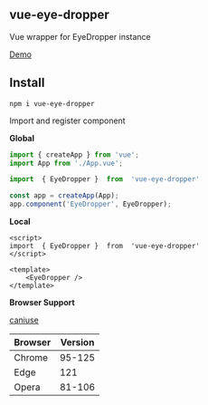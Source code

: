 
## vue-eye-dropper
Vue wrapper for EyeDropper instance

[Demo](https://stackblitz.com/edit/vuepic-vue-datepicker?file=src%2Fcomponents%2FPlayground.vue)

## Install

```shell
npm i vue-eye-dropper
```

Import and register component

**Global**

```js
import { createApp } from 'vue';
import App from './App.vue';

import  { EyeDropper }  from  'vue-eye-dropper'

const app = createApp(App);
app.component('EyeDropper', EyeDropper);
```

**Local**

```vue
<script>
import  { EyeDropper }  from  'vue-eye-dropper'
</script>

<template>
    <EyeDropper />
</template>
```

**Browser Support**

[caniuse](https://caniuse.com/?search=eyedropper)


| Browser | Version |
|--|--|
| Chrome | 95-125 |
| Edge | 121 |
| Opera | 81-106 |
